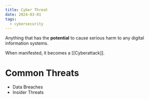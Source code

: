 ```yaml
---
title: Cyber Threat
date: 2024-03-01
tags:
  - cybersecurity
---
```


Anything that has the **potential** to cause serious harm to any digital information systems.

When manifested, it becomes a [[Cyberattack]].

# Common Threats

- Data Breaches
- Insider Threats
